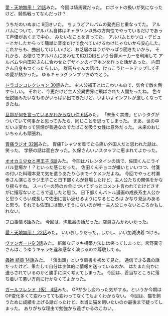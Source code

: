 [愛・天地無用！ 21話](http://www.nicovideo.jp/watch/1415331006)みた。
今回は騎馬戦だった。
ロボットの扱いが気になったけど、騎馬戦ってなんだっけ？

うちだのいぬまに 9回きいた。
ちょうどアルバムの発売日と重なってた。
アルバムについて、アルバム自体はキャラソン以外の方向性でやっているだけであって声優があくまで中心、
みたいなことを言ってた。
アルバムとかソロ・デビューとかしたからって簡単に音楽だけで食べていけるわけじゃないから安心した。
これからも、曲出してほしいけど、お芝居のほうがやっぱり聞きたいから。
それから、お便りでアルバムにあわせて[KOTORI](http://kotori.fostex.jp/)という音響メーカーを利用して
アルバムや内田彩さんに合わせたデザインのイアホンを作った話があった。
内田さん自身もつくったらしい。
群馬ちゃんの話は、けっこうヒートアップしてその愛が熱かった。
ゆるキャラグランプリおめでとう。

[ドラゴンコレクション 30話](http://www.nicovideo.jp/watch/1415157678)みた。
主人公補正とはこわいもので、気合で敵を倒すらしい。
それと、今更だけど主人公異世界に飛ばされた人間だったね。
色々伝説級みたいなものがいっぱい出てきたけど、いよいよインフレが激しくなってきたね。

[旦那が何を言っているかわからない件 6話](http://www.nicovideo.jp/watch/1415331366)みた。
「末永く禁煙」というタグがついていて何事かと思ってみたら、同じことを思ってしまった。
まあ、世の中だいぶ変わって禁煙が普通なのでたばこを吸う女性は意外だった。
未来のおじいちゃんも頑張れ。

[胃痛ラジオ 32回](http://www.joqr.co.jp/shikaco/2014/11/post-18.html)みた。
胃痛Tシャツを着てたら痛い外国人だと思われた話は、笑った。
学祭の話は面白かった。久保さんいいスタッフに恵まれてよかった。

[オオカミ少女と黒王子 6話](http://www.nicovideo.jp/watch/1415343634)みた。
今回はバレンタインの話で、佐田くんにライバル登場か！？といった感じだった。
佐田くんチョコが嫌いといいつつ、付箋の付いた料理本見て気を遣うあたり心までイケメンだよね。
今回でやっと村瀬歩さん演じるラジ王子こと日下部くんが登場したけど、主人公たちの関係をかなり揺らすね。
スーパーの時のお金についてずっとコメント言われてたけどさすがに描写ないところで返したと思う。
日下部くんバトル漫画の成長系主人公かと思うくらい成長して佐田に言い返せるようになるところは
かなり見込みあると思う。それでも佐田には敵いそうにないのが唯一主人公じゃないところかもしれない。

[フロ事情 6話](http://www.nicovideo.jp/watch/1415331909)みた。
今回は、泡風呂の話だった。店員さんかわいかった。

[愛・天地無用！ 22話](http://www.nicovideo.jp/watch/1415331068)みた。
いいおしりだった。しかし、いい加減決着つけろ。

[ヴァンガードG 3話](http://www.nicovideo.jp/watch/1415611480)みた。
斬新なデッキ構築方法には笑ってしまった。宮野真守さんはこうゆうキャラを違和感なく演じるので尊敬してる。

[蟲師 続章 14話](http://www.nicovideo.jp/watch/1415342969)みた。
「演出頭」という肩書を初めて見た。
通信できる蟲の話だったけど、果たして自分は主体的に情報を送っているのか、
はたまた何かに送らされているのかと勝手に深く考えてしまった。
今回は、妥当なところに落ち着いて悪い方向に行かなくてよかった。

[ガールフレンド（仮） 4話](http://www.nicovideo.jp/watch/1415253021)みた。
OPが少し変わった気がする。というか今期はOP変化多くて変わってても変わってなくてもよくわからない。
今回は、猫を飼うために成績を上げる話だったけど、本当に猫を飼いたいのか最後まで疑ってしまった。
ありがちな理由で勉強から遠ざかるのこわい。
